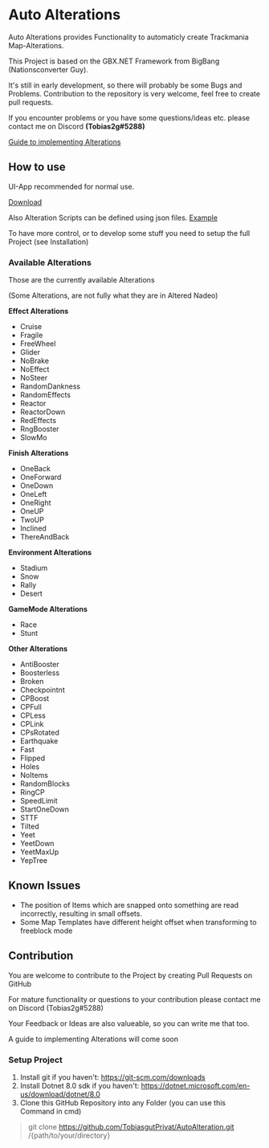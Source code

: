<!--
TODO 
integrate already embedded Blocks
Translate PivotPosition to Postion (maybe solved)
Mark which Alterations differ from Altered Nadeo
Issue with Altering Blocks, not placeable
Some solution for Keyword Order, to not interfere
Opt.:
Performance: improve KeywordFilter, Alignment 
Think about Multiple finishes for reverse/combined etc.
Multi Map Alterations (Combined,Repeat/Multilap)
apply on Nation Converter (check with BigBang)
-->
# Auto Alterations
Auto Alterations provides Functionality to automaticly create Trackmania Map-Alterations.

This Project is based on the GBX.NET Framework from BigBang (Nationsconverter Guy).

It's still in early development, so there will probably be some Bugs and Problems. Contribution to the repository is very welcome, feel free to create pull requests.

If you encounter problems or you have some questions/ideas etc. please contact me on Discord <strong>(Tobias2g#5288)</strong>

[Guide to implementing Alterations](https://docs.google.com/document/d/1h8qPXhsJ8d_mmbTFmXU-r2CUU0RKPhpXaWtdgJrJLeM/edit?usp=sharing)
## How to use
UI-App recommended for normal use.

[Download](https://1drv.ms/u/c/bf971998d3da6c52/EdpzD5D_ModDlt00VIA7MOwBXzTzdBbICkWemIKLqgChnw?e=hie2hq)

Also Alteration Scripts can be defined using json files. [Example](https://1drv.ms/u/c/bf971998d3da6c52/EQbNHWn08upIkWh903vYe6YBgC39OcYKtmoFAoxtys3Pmg?e=289yQq)

To have more control, or to develop some stuff you need to setup the full Project (see Installation)

### Available Alterations
Those are the currently available Alterations

(Some Alterations, are not fully what they are in Altered Nadeo)

<strong>Effect Alterations</strong>
- Cruise
- Fragile
- FreeWheel
- Glider
- NoBrake
- NoEffect
- NoSteer
- RandomDankness
- RandomEffects
- Reactor
- ReactorDown
- RedEffects
- RngBooster
- SlowMo

<strong>Finish Alterations</strong>
- OneBack
- OneForward
- OneDown
- OneLeft
- OneRight
- OneUP
- TwoUP
- Inclined
- ThereAndBack

<strong>Environment Alterations</strong>
- Stadium
- Snow
- Rally
- Desert

<strong>GameMode Alterations</strong>
- Race
- Stunt

<strong>Other Alterations</strong>
- AntiBooster
- Boosterless
- Broken
- Checkpointnt
- CPBoost
- CPFull
- CPLess
- CPLink
- CPsRotated
- Earthquake
- Fast
- Flipped
- Holes
- NoItems
- RandomBlocks
- RingCP
- SpeedLimit
- StartOneDown
- STTF
- Tilted
- Yeet
- YeetDown
- YeetMaxUp
- YepTree

## Known Issues
- The position of Items which are snapped onto something are read incorrectly, resulting in small offsets.
- Some Map Templates have different height offset when transforming to freeblock mode

## Contribution
You are welcome to contribute to the Project by creating Pull Requests on GitHub

For mature functionality or questions to your contribution please contact me on Discord (Tobias2g#5288)

Your Feedback or Ideas are also valueable, so you can write me that too.

A guide to implementing Alterations will come soon

### Setup Project
1. Install git if you haven't: https://git-scm.com/downloads
2. Install Dotnet 8.0 sdk if you haven't: https://dotnet.microsoft.com/en-us/download/dotnet/8.0
3. Clone this GitHub Repository into any Folder (you can use this Command in cmd)
> git clone https://github.com/TobiasgutPrivat/AutoAlteration.git /{path/to/your/directory}

<!--
There can be an issue with nuget source.
In that case make sure you have correct package source using:
> dotnet nuget add source https://api.nuget.org/v3/index.json
-->